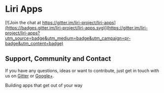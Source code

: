 # Liri Apps
[![Join the chat at https://gitter.im/liri-project/liri-apps](https://badges.gitter.im/liri-project/liri-apps.svg)](https://gitter.im/liri-project/liri-apps?utm_source=badge&utm_medium=badge&utm_campaign=pr-badge&utm_content=badge)

## Support, Community and Contact
If you have any questions, ideas or want to contribute, just get in touch with us on [Gitter](https://gitter.im/liri-project/liri-apps) or [Google+](https://plus.google.com/communities/115722443491803015565).

Building apps that get out of your way
